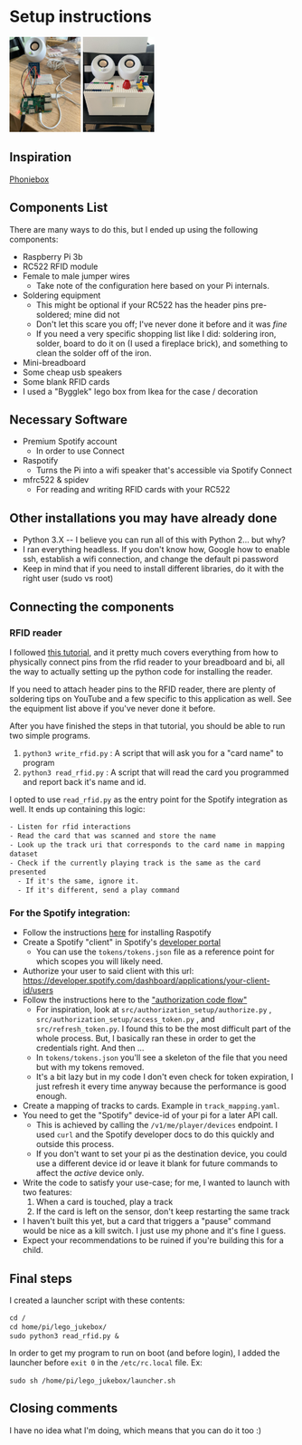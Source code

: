 # Setup instructions

<img src=img/components.jpg width="25%" height="25%" /> <img src=img/box.jpg width="25%" height="25%" />


## Inspiration
[Phoniebox](http://phoniebox.de/index-en.html)

## Components List
There are many ways to do this, but I ended up using the following components:
- Raspberry Pi 3b
- RC522 RFID module
- Female to male jumper wires
    - Take note of the configuration here based on your Pi internals.
- Soldering equipment
    - This might be optional if your RC522 has the header pins pre-soldered; mine did not
    - Don't let this scare you off; I've never done it before and it was _fine_
    - If you need a very specific shopping list like I did: soldering iron, solder, board to do it on (I used a fireplace brick), and something to clean the solder off of the iron. 
- Mini-breadboard
- Some cheap usb speakers
- Some blank RFID cards
- I used a "Bygglek" lego box from Ikea for the case / decoration

## Necessary Software
- Premium Spotify account
  - In order to use Connect
- Raspotify
    - Turns the Pi into a wifi speaker that's accessible via Spotify Connect
- mfrc522 & spidev
    - For reading and writing RFID cards with your RC522

## Other installations you may have already done
- Python 3.X -- I believe you can run all of this with Python 2... but why?
- I ran everything headless. If you don't know how, Google how to enable ssh, establish a wifi connection, and change the default pi password
- Keep in mind that if you need to install different libraries, do it with the right user (sudo vs root)

## Connecting the components

### RFID reader
I followed [this tutorial](https://pimylifeup.com/raspberry-pi-rfid-rc522/), and it pretty much covers everything from how to physically connect pins from the rfid reader to your breadboard and bi, all the way to actually setting up the python code for installing the reader.

If you need to attach header pins to the RFID reader, there are plenty of soldering tips on YouTube and a few specific to this application as well. See the equipment list above if you've never done it before.

After you have finished the steps in that tutorial, you should be able to run two simple programs.

1. `python3 write_rfid.py` : A script that will ask you for a "card name" to program
2. `python3 read_rfid.py` : A script that will read the card you programmed and report back it's name and id.

I opted to use `read_rfid.py` as the entry point for the Spotify integration as well. It ends up containing this logic:
```
- Listen for rfid interactions
- Read the card that was scanned and store the name
- Look up the track uri that corresponds to the card name in mapping dataset
- Check if the currently playing track is the same as the card presented
  - If it's the same, ignore it.
  - If it's different, send a play command
```

### For the Spotify integration:
- Follow the instructions [here](https://github.com/dtcooper/raspotify) for installing Raspotify
- Create a Spotify "client" in Spotify's [developer portal](https://developer.spotify.com/dashboard/applications)
    - You can use the `tokens/tokens.json` file as a reference point for which scopes you will likely need.
- Authorize your user to said client with this url: https://developer.spotify.com/dashboard/applications/your-client-id/users 
- Follow the instructions here to the ["authorization code flow"](https://developer.spotify.com/documentation/general/guides/authorization/code-flow/)
    - For inspiration, look at `src/authorization_setup/authorize.py` , `src/authorization_setup/access_token.py` , and `src/refresh_token.py`. I found this to be the most difficult part of the whole process. But, I basically ran these in order to get the credentials right. And then ...
    - In `tokens/tokens.json` you'll see a skeleton of the file that you need but with my tokens removed.
    - It's a bit lazy but in my code I don't even check for token expiration, I just refresh it every time anyway because the performance is good enough.
- Create a mapping of tracks to cards. Example in `track_mapping.yaml`.
- You need to get the "Spotify" device-id of your pi for a later API call.
    - This is achieved by calling the `/v1/me/player/devices` endpoint. I used `curl` and the Spotify developer docs to do this quickly and outside this process.
    - If you don't want to set your pi as the destination device, you could use a different device id or leave it blank for future commands to affect the _active_ device only.
- Write the code to satisfy your use-case; for me, I wanted to launch with two features:
    1. When a card is touched, play a track
    2. If the card is left on the sensor, don't keep restarting the same track
- I haven't built this yet, but a card that triggers a "pause" command would be nice as a kill switch. I just use my phone and it's fine I guess.
- Expect your recommendations to be ruined if you're building this for a child.

## Final steps

I created a launcher script with these contents:

```
cd /
cd home/pi/lego_jukebox/
sudo python3 read_rfid.py &
```

In order to get my program to run on boot (and before login), I added the launcher before ```exit 0``` in the `/etc/rc.local` file. Ex:

```sudo sh /home/pi/lego_jukebox/launcher.sh```

## Closing comments

I have no idea what I'm doing, which means that you can do it too :) 